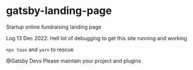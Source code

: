 # gatsby-landing-page
Startup online fundraising landing page

Log 13 Dec 2022: Hell lot of debugging to get this site running and working

`npx taze` and `yarn` to rescue

@Gatsby Devs Please maintain your project and plugins
